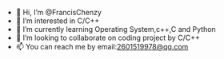 - 👋 Hi, I’m @FrancisChenzy
- 👀 I’m interested in C/C++
- 🌱 I’m currently learning Operating System,c++,C and Python
- 💞️ I’m looking to collaborate on coding project by C/C++
- 📫 You can reach me by email:2601519978@qq.com

<!---
FrancisChenzy/FrancisChenzy is a ✨ special ✨ repository because its `README.md` (this file) appears on your GitHub profile.
You can click the Preview link to take a look at your changes.
--->
